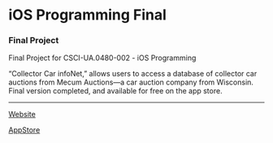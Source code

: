 # iOS Programming Final
### Final Project

Final Project for CSCI-UA.0480-​002 - iOS Programming

“Collector Car infoNet,” allows users to access a database of collector car auctions from Mecum Auctions—a car auction company from Wisconsin.
Final version completed, and available for free on the app store. 

---

[Website](http://www.carvalwebpage.s3-website-us-east-1.amazonaws.com)

[AppStore](http://www.itunes.apple.com/us/app/carval/id1033314109?mt=8)
